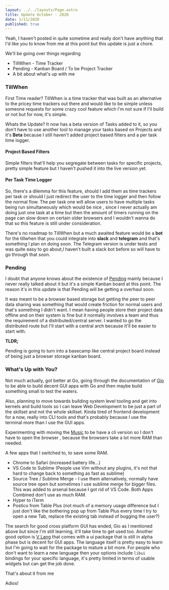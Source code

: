 ```yaml
---
layout: ../../layouts/Page.astro
title: Update October - 2020
date: 1/11/2020
published: true
---
```


Yeah, I haven't posted in quite sometime and really don't have anything that I'd like you to know from me at this point but this update is just a chore.

We'll be going over things regarding

- TillWhen - Time Tracker
- Pending - Kanban Board / To be Project Tracker
- A bit about what's up with me

### TillWhen

First Time reader? TillWhen is a time tracker that was built as an alternative to the pricey time trackers out there and would like to be simple unless someone requests for some crazy cool feature which I'm not sure if I'll build or not but for now, it's simple.

Whats the Update?
It now has a beta version of Tasks added to it, so you don't have to use another tool to manage your tasks based on Projects and it's **Beta** because I still haven't added project based filters and a per task time logger.

#### Project Based Filters

Simple filters that'll help you segregate between tasks for specific projects, pretty simple feature but I haven't pushed it into the live version yet.

#### Per Task Time Logger

So, there's a dilemma for this feature, should I add them as time trackers per task or should I just redirect the user to the time logger and then follow the normal flow. The per task one will allow users to have multiple tasks being run simultaneously which would be nice , since I never actually am doing just one task at a time but then the amount of timers running on the page can slow down on certain older browsers and I wouldn't wanna do that so this feature is still under consideration.

There's no roadmap to TillWhen but a much awaited feature would be a **bot** for the tillwhen that you could integrate into **slack** and **telegram** and that's something I plan on doing soon. The Telegram version is under tests and was quite easy to go about,I haven't built a slack bot before so will have to go through that soon.

### Pending

I doubt that anyone knows about the existence of [Pending](https://pending.reaper.im) mainly because I never really talked about it but it's a simple Kanban board at this point. The reason it's in this update is that Pending will be getting a overhaul soon.

It was meant to be a browser based storage but getting the peer to peer data sharing was something that would create friction for normal users and that's something I didn't want. I mean having people store their project data offline and on their system is fine but it normally involves a team and thus the requirement of a distributed/central server. I wanted to go the distributed route but I'll start with a central arch because It'll be easier to start with.

**TLDR;**

Pending is going to turn into a basecamp like central project board instead of being just a browser storage kanban board.

### What's Up with You?

Not much actually, got better at Go, going through the documentation of [Gio](https://gioui.org/) to be able to build decent GUI apps with Go and then maybe build something small to test the waters.

Also, planning to move towards building system level tooling and get into kernels and build tools so I can leave Web Development to be just a part of the skillset and not the whole skillset. Kinda tired of frontend development for a now, really into CLI tools and that's probably because I use the terminal more than I use the GUI apps.

Experimenting with moving the [Music](music.reaper.im) to be have a cli version so I don't have to open the browser , because the browsers take a lot more RAM than needed.

A few apps that I switched to, to save some RAM.

- Chrome to Safari (increased battery life...)
- VS Code to Sublime (People use Vim without any plugins, it's not that hard to change back to something as fast as sublime)
- Source Tree / Sublime Merge - I use them alternatively, normally have source tree open but sometimes I use sublime merge for bigger files. This was added to arsenal because I got rid of VS Code. Both Apps Combined don't use as much RAM.
- Hyper to iTerm
- Postico from Table Plus (not much of a memory usage difference but I just don't like the bothering pop up from Table Plus every time I try to open a new Tab, replace the existing tab instead of bugging the user?)

The search for good cross platform GUI has ended, Gio as I mentioned above but since I'm still learning, it'll take time to get used too. Another good option is [V Lang](https://vlang.io/) that comes with a ui package that is still in alpha phase but is decent for GUI apps. The language itself is pretty easy to learn but I'm going to wait for the package to mature a bit more. For people who don't want to learn a new language then your options include `libui` bindings for your specific language, it's pretty limited in terms of usable widgets but can get the job done.

That's about it from me

Adios!
